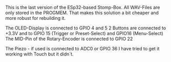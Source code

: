 This is the last version of the ESp32-based Stomp-Box.
All  WAV-Files are only stored in the PROGMEM. That makes this solution a bit cheaper and more robust for rebuilding it.

The OLED-Display is connected to GPIO 4 and 5
2 Buttons are connected to +3.3V and to GPIO 15 (Trigger or Preset-Select) and GPIO16 (Menu-Select)
The MID-Pin of the Rotary-Encoder is connected to GPIO 22

The Piezo - if used is connected to ADC0 or GPIO 36
I have tried to get it working with Touch but it didn´t.

